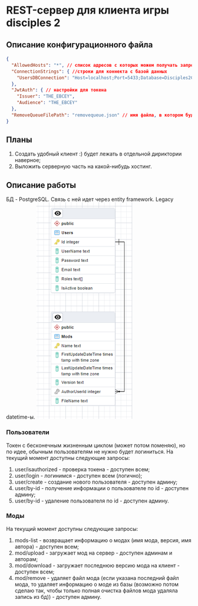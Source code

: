 # REST-сервер для клиента игры disciples 2
## Описание конфигурационного файла
```json
{
  "AllowedHosts": "*", // список адресов с которых можем получать запросы
  "ConnectionStrings": { //строки для коннекта с базой данных
    "UsersDBConnection": "Host=localhost;Port=5433;Database=Disciples2ClientDB;Username=postgres;Password=123" //пока используется только эта
  },
  "JwtAuth": { // настройки для токена
    "Issuer": "THE_EBCEY",
    "Audience": "THE_EBCEY"
  },
  "RemoveQueueFilePath": "removequeue.json" // имя файла, в котором будет хранится очередь запросов на удаление файла мода
}
```
## Планы
1. Создать удобный клиент :) будет лежать в отдельной дириктории наверное;
2. Выложить серверную часть на какой-нибудь хостинг.

## Описание работы
БД - PostgreSQL. Связь с ней идет через entity framework. Legacy datetime-ы.
![ERD](https://github.com/EBCEYS/DisciplesClient-Rest-Server/blob/main/BD_ERD.png)
### Пользователи
Токен с бесконечным жизненным циклом (может потом поменяю), но по идее, обычным пользователям не нужно будет логиниться.
На текущий момент доступны следующие запросы:
1. user/isauthorized - проверка токена - доступен всем;
2. user/login - логинимся - доступен всем (логично);
3. user/create - создание нового пользователя - доступен админу;
4. user/by-id - получение информации о пользователе по id - доступен админу;
5. user/by-id - удаление пользователя по id - доступен админу.

### Моды
На текущий момент доступны следующие запросы:
1. mods-list - возвращает информацию о модах (имя мода, версия, имя автора) - доступен всем;
2. mod/upload - загружает мод на сервер - доступен админам и авторам;
3. mod/download - загружает последнюю версию мода на клиент - доступен всем;
4. mod/remove - удаляет файл мода (если указана последний файл мода, то удаляет информацию о моде из базы (возможно потом сделаю так, чтобы только полная очистка файлов мода удаляла запись из бд)) - доступен админу.